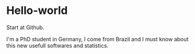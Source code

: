 # Hello-world
Start at Github.

I'm a PhD student in Germany, I come from Brazil and I must know about this new usefull softwares and statistics. 
